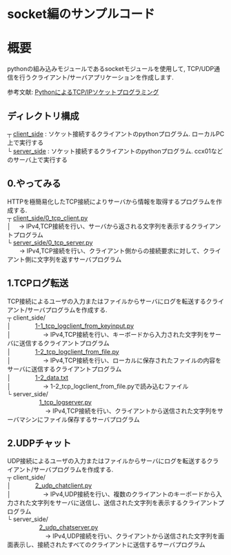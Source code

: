 # socket編のサンプルコード

# 概要
pythonの組み込みモジュールであるsocketモジュールを使用して, TCP/UDP通信を行うクライアント/サーバアプリケーションを作成します.

参考文献: [PythonによるTCP/IPソケットプログラミング](https://www.amazon.co.jp/dp/4274223248)

## ディレクトリ構成
┬ [client_side](client_side) : ソケット接続するクライアントのpythonプログラム. ローカルPC上で実行する  
└ [server_side](server_side) : ソケット接続するクライアントのpythonプログラム. ccx01などのサーバ上で実行する  


## 0.やってみる
HTTPを極簡易化したTCP接続によりサーバから情報を取得するプログラムを作成する.  
┬ [client_side/0_tcp_client.py](client_side/0_tcp_client.py)  
│ 　-> IPv4,TCP接続を行い、サーバから返される文字列を表示するクライアントプログラム  
└ [server_side/0_tcp_server.py](server_side/0_tcp_server.py)  
　　-> IPv4,TCP接続を行い、クライアント側からの接続要求に対して、クライアント側に文字列を返すサーバプログラム  

## 1.TCPログ転送
TCP接続によるユーザの入力またはファイルからサーバにログを転送するクライアント/サーバプログラムを作成する.  
┬ client_side/  
│　　　　[1-1_tcp_logclient_from_keyinput.py](client_side/1-1_tcp_logclient_from_keyinput.py)   
│ 　　　　　-> IPv4,TCP接続を行い、キーボードから入力された文字列をサーバに送信するクライアントプログラム  
│　　　　[1-2_tcp_logclient_from_file.py](client_side/1-2_tcp_logclient_from_file.py)   
│ 　　　　　-> IPv4,TCP接続を行い、ローカルに保存されたファイルの内容をサーバに送信するクライアントプログラム  
│　　　　[1-2_data.txt](client_side/1-2_data.txt)   
│ 　　　　　->  1-2_tcp_logclient_from_file.pyで読み込むファイル   
└ server_side/  
　 　　　　[1_tcp_logserver.py](server_side/1_tcp_logserver.py)   
　 　　　　　-> IPv4,TCP接続を行い、クライアントから送信された文字列をサーバマシンにファイル保存するサーバプログラム   

## 2.UDPチャット 
UDP接続によるユーザの入力またはファイルからサーバにログを転送するクライアント/サーバプログラムを作成する.  
┬ client_side/  
│　　　　[2_udp_chatclient.py](client_side/2_udp_chatclient.py)   
│ 　　　　　-> IPv4,UDP接続を行い、複数のクライアントのキーボードから入力された文字列をサーバに送信し、送信された文字列を表示するクライアントプログラム  
└ server_side/  
　 　　　　[2_udp_chatserver.py](server_side/2_udp_chatserver.py)   
　 　　　　　-> IPv4,UDP接続を行い、クライアントから送信された文字列を画面表示し、接続されたすべてのクライアントに送信するサーバプログラム   
